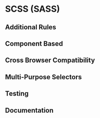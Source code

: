 # SCSS (SASS)

## Additional Rules

## Component Based

## Cross Browser Compatibility

## Multi-Purpose Selectors

## Testing

## Documentation

